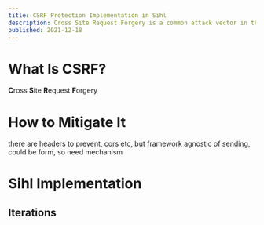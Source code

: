 ```yaml
---
title: CSRF Protection Implementation in Sihl
description: Cross Site Request Forgery is a common attack vector in the web sphere. There are multiple ways to mitigate the problem, some more robust than others. The solution implemented in the web framework "Sihl" has gone through various iterations and improvements, which I want to illustrate.
published: 2021-12-18
---
```


# What Is CSRF?
**C**ross **S**ite **R**equest **F**orgery


# How to Mitigate It

there are headers to prevent, cors etc, but framework agnostic of sending, could be form, so need mechanism

# Sihl Implementation
## Iterations
